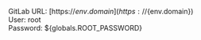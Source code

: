 GitLab URL: [https://${env.domain}](https://${env.domain})  
User: root  
Password: ${globals.ROOT_PASSWORD} 

